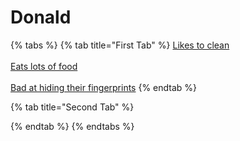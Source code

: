 # Donald

{% tabs %}
{% tab title="First Tab" %}
[Likes to clean](https://app.gitbook.com/o/BuxDO4m0m00UAPnh8QIy/s/jLVzGtSyO9ofVQ62bOYw/~/changes/1/clues/clues/likestoclean)\
\
[Eats lots of food](https://app.gitbook.com/o/BuxDO4m0m00UAPnh8QIy/s/jLVzGtSyO9ofVQ62bOYw/~/changes/1/clues/clues/eatslotsoffood)\
\
[Bad at hiding their fingerprints](https://app.gitbook.com/o/BuxDO4m0m00UAPnh8QIy/s/jLVzGtSyO9ofVQ62bOYw/~/changes/1/clues/clues/badathidingtheirfingerprints)
{% endtab %}

{% tab title="Second Tab" %}

{% endtab %}
{% endtabs %}
